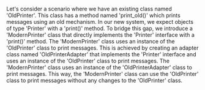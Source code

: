 Let's consider a scenario where we have an existing class named 'OldPrinter'. This class has a method named 'print_old()'
which prints messages using an old mechanism. In our new system, we expect objects of type 'Printer' with a 'print()' method.
To bridge this gap, we introduce a 'ModernPrinter' class that directly implements the 'Printer' interface with a 'print()' method.
The 'ModernPrinter' class uses an instance of the 'OldPrinter' class to print messages. This is achieved by creating an adapter
class named 'OldPrinterAdapter' that implements the 'Printer' interface and uses an instance of the 'OldPrinter' class to print
messages. The 'ModernPrinter' class uses an instance of the 'OldPrinterAdapter' class to print messages. This way, the 'ModernPrinter'
class can use the 'OldPrinter' class to print messages without any changes to the 'OldPrinter' class.

